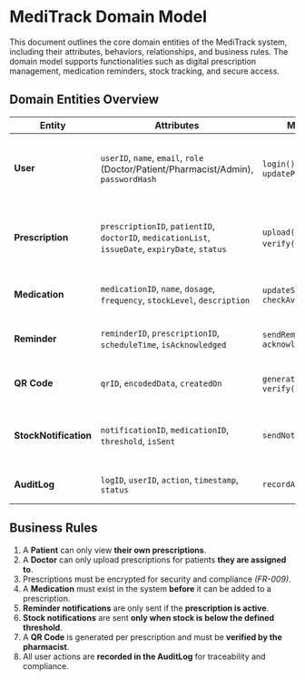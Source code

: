 # MediTrack Domain Model

This document outlines the core domain entities of the MediTrack system, including their attributes, behaviors, relationships, and business rules. The domain model supports functionalities such as digital prescription management, medication reminders, stock tracking, and secure access.


## Domain Entities Overview

| Entity              | Attributes                                                                 | Methods                                                    | Relationships                                                                 |
|---------------------|----------------------------------------------------------------------------|------------------------------------------------------------|--------------------------------------------------------------------------------|
| **User**            | `userID`, `name`, `email`, `role` (Doctor/Patient/Pharmacist/Admin), `passwordHash` | `login()`, `logout()`, `updateProfile()`                   | - Can upload/view prescriptions<br>- Associated with multiple `Reminders`     |
| **Prescription**    | `prescriptionID`, `patientID`, `doctorID`, `medicationList`, `issueDate`, `expiryDate`, `status` | `upload()`, `view()`, `verify()`, `encrypt()`              | - Linked to `Doctor` and `Patient` (`User`)<br>- Associated with `QR Code`, `Reminder` |
| **Medication**      | `medicationID`, `name`, `dosage`, `frequency`, `stockLevel`, `description` | `updateStock()`, `checkAvailability()`                     | - Part of `Prescription`<br>- Managed by `PharmacyManager`                    |
| **Reminder**        | `reminderID`, `prescriptionID`, `scheduleTime`, `isAcknowledged`          | `sendReminder()`, `acknowledge()`                          | - Linked to `Prescription`<br>- Sent to `Patient`                             |
| **QR Code**         | `qrID`, `encodedData`, `createdOn`                                         | `generate()`, `scan()`, `verify()`                         | - Attached to `Prescription`<br>- Used by `Pharmacist`                        |
| **StockNotification** | `notificationID`, `medicationID`, `threshold`, `isSent`                  | `sendNotification()`                                       | - Triggered when medication stock < threshold                                 |
| **AuditLog**        | `logID`, `userID`, `action`, `timestamp`, `status`                         | `recordAction()`                                           | - Tracks system-wide user actions                                             |


## Business Rules

1. A **Patient** can only view **their own prescriptions**.
2. A **Doctor** can only upload prescriptions for patients **they are assigned to**.
3. Prescriptions must be encrypted for security and compliance *(FR-009)*.
5. A **Medication** must exist in the system **before** it can be added to a prescription.
6. **Reminder notifications** are only sent if the **prescription is active**.
7. **Stock notifications** are sent **only when stock is below the defined threshold**.
8. A **QR Code** is generated per prescription and must be **verified by the pharmacist**.
9. All user actions are **recorded in the AuditLog** for traceability and compliance.

